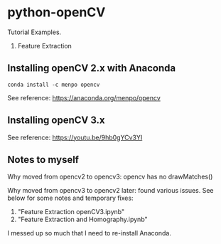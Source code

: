 # python-openCV

Tutorial Examples.

1. Feature Extraction

## Installing openCV 2.x with Anaconda
`conda install -c menpo opencv`

See reference: https://anaconda.org/menpo/opencv

## Installing openCV 3.x 
See reference: https://youtu.be/9hb0gYCv3YI

## Notes to myself
Why moved from opencv2 to opencv3: opencv has no drawMatches()

Why moved from opencv3 to opencv2 later: found various issues. See below for some notes and temporary fixes:

1. "Feature Extraction openCV3.ipynb"
2. "Feature Extraction and Homography.ipynb"

I messed up so much that I need to re-install Anaconda.
